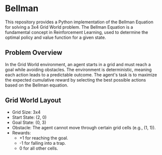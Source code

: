 # Bellman
This repository provides a Python implementation of the Bellman Equation for solving a 3x4 Grid World problem. The Bellman Equation is a fundamental concept in Reinforcement Learning, used to determine the optimal policy and value function for a given state.

## Problem Overview
In the Grid World environment, an agent starts in a grid and must reach a goal while avoiding obstacles. The environment is deterministic, meaning each action leads to a predictable outcome. The agent's task is to maximize the expected cumulative reward by selecting the best possible actions based on the Bellman equation.

## Grid World Layout
* Grid Size: 3x4
* Start State: (2, 0)
* Goal State: (0, 3)
* Obstacle: The agent cannot move through certain grid cells (e.g., (1, 1)).
* Rewards:
  * +1 for reaching the goal.
  * -1 for falling into a trap.
  * 0 for all other cells.
